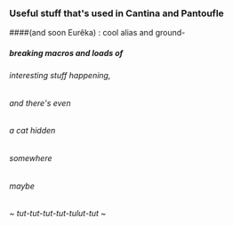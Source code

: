 
### Useful stuff that's used in Cantina and Pantoufle
####(and soon Eurêka) : cool alias and ground-
##### breaking macros and loads of
###### interesting stuff happening,
###### and there's even
###### a cat hidden
###### somewhere
###### maybe

###### ~ tut-tut-tut-tut-tulut-tut ~
